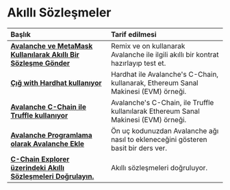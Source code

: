 # Akıllı Sözleşmeler

| Başlık | Tarif edilmesi |
| :--- | :--- |
| [**Avalanche ve MetaMask Kullanılarak Akıllı Bir Sözleşme Gönder**](deploy-a-smart-contract-on-avalanche-using-remix-and-metamask.md) | Remix ve on kullanarak Avalanche ile ilgili akıllı bir kontrat hazırlayıp test et. |
| [**Çığ with Hardhat kullanıyor**](using-hardhat-with-the-avalanche-c-chain.md) | Hardhat ile Avalanche's C-Chain, kullanarak, Ethereum Sanal Makinesi \(EVM\) örneği. |
| [**Avalanche C-Chain ile Truffle kullanıyor**](using-truffle-with-the-avalanche-c-chain.md) | Avalanche's C-Chain, ile Truffle kullanılarak Ethereum Sanal Makinesi \(EVM\) örneği. |
| [**Avalanche Programlama olarak Avalanche Ekle**](add-avalanche-to-metamask-programmatically.md) | Ön uç kodunuzdan Avalanche ağı nasıl to ekleneceğini gösteren basit bir ders ver. |
| [**C-Chain Explorer üzerindeki Akıllı Sözleşmeleri Doğrulayın.**](verify-smart-contracts.md) | Akıllı sözleşmeleri doğruluyor. |

